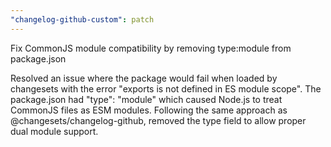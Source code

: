 ```yaml
---
"changelog-github-custom": patch
---
```


Fix CommonJS module compatibility by removing type:module from package.json

Resolved an issue where the package would fail when loaded by changesets with the error "exports is not defined in ES module scope". The package.json had "type": "module" which caused Node.js to treat CommonJS files as ESM modules. Following the same approach as @changesets/changelog-github, removed the type field to allow proper dual module support.